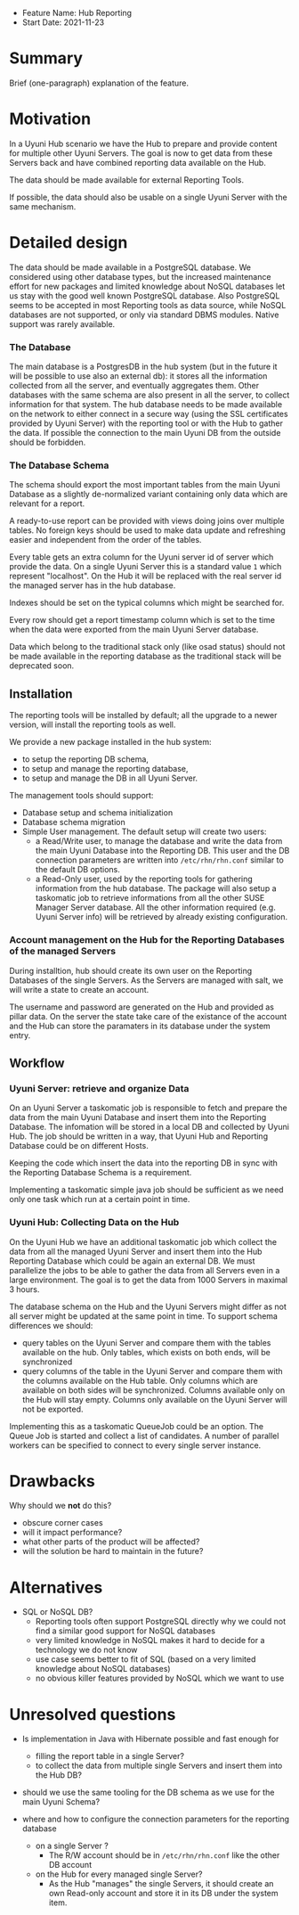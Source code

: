 - Feature Name: Hub Reporting
- Start Date: 2021-11-23

# Summary
[summary]: #summary

Brief (one-paragraph) explanation of the feature.

# Motivation
[motivation]: #motivation

In a Uyuni Hub scenario we have the Hub to prepare and provide content for multiple other Uyuni Servers.
The goal is now to get data from these Servers back and have combined reporting data available on the Hub.

The data should be made available for external Reporting Tools.

If possible, the data should also be usable on a single Uyuni Server with the same mechanism.


# Detailed design
[design]: #detailed-design

The data should be made available in a PostgreSQL database. We considered using other database types,
but the increased maintenance effort for new packages and limited knowledge about NoSQL databases
let us stay with the good well known PostgreSQL database.
Also PostgreSQL seems to be accepted in most Reporting tools as data source, while NoSQL databases
are not supported, or only via standard DBMS modules. Native support was rarely available.

### The Database
The main database is a PostgresDB in the hub system (but in the future it will be possible to 
use also an external db): it stores all the information collected from all the server, and eventually
aggregates them. Other databases with the same schema are also present in all the server, to collect 
information for that system.
The hub database needs to be made available on the network to either connect in a secure way (using the SSL
certificates provided by Uyuni Server) with the reporting tool or with the Hub to gather the data. 
If possible the connection to the main Uyuni DB from the outside should be forbidden.

### The Database Schema

The schema should export the most important tables from the main Uyuni Database as a slightly de-normalized
variant containing only data which are relevant for a report.

A ready-to-use report can be provided with views doing joins over multiple tables.
No foreign keys should be used to make data update and refreshing easier and independent from the order
of the tables.

Every table gets an extra column for the Uyuni server id of server which provide the data. On a single
Uyuni Server this is a standard value `1` which represent "localhost". On the Hub it will be replaced
with the real server id the managed server has in the hub database.

Indexes should be set on the typical columns which might be searched for.

Every row should get a report timestamp column which is set to the time when the data were exported
from the main Uyuni Server database.

Data which belong to the traditional stack only (like osad status) should not be made available in the
reporting database as the traditional stack will be deprecated soon.

## Installation
The reporting tools will be installed by default; all the upgrade to a newer version, will install the 
reporting tools as well.

We provide a new package installed in the hub system:
- to setup the reporting DB schema,
- to setup and manage the reporting database,
- to setup and manage the DB in all Uyuni Server.

The management tools should support:
- Database setup and schema initialization
- Database schema migration
- Simple User management. The default setup will create two users:
  * a Read/Write user, to manage the database and write the data from the main Uyuni Database into the Reporting DB. This user and the DB connection parameters are written into `/etc/rhn/rhn.conf` similar to the default DB options.
  * a Read-Only user, used by the reporting tools for gathering information from the hub database.
The package will also setup a taskomatic job to retrieve informations from all the other SUSE Manager Server
database.
All the other information required (e.g. Uyuni Server info) will be retrieved by already existing configuration.

### Account management on the Hub for the Reporting Databases of the managed Servers

During installtion, hub should create its own user on the Reporting Databases of the single Servers.
As the Servers are managed with salt, we will write a state to create an account.

The username and password are generated on the Hub and provided as pillar data.
On the server the state take care of the existance of the account and the Hub can store the paramaters
in its database under the system entry. 

## Workflow

### Uyuni Server: retrieve and organize Data

On an Uyuni Server a taskomatic job is responsible to fetch and prepare the data from the main Uyuni
Database and insert them into the Reporting Database. The infomation will be stored in a local DB and
collected by Uyuni Hub.
The job should be written in a way, that Uyuni Hub and Reporting Database could be on different Hosts.

Keeping the code which insert the data into the reporting DB in sync with the Reporting Database Schema
is a requirement.

Implementing a taskomatic simple java job should be sufficient as we need only one task which run at a
certain point in time.

### Uyuni Hub: Collecting Data on the Hub

On the Uyuni Hub we have an additional taskomatic job which collect the data from all the managed
Uyuni Server and insert them into the Hub Reporting Database which could be again an external DB.
We must parallelize the jobs to be able to gather the data from all Servers even in a large environment.
The goal is to get the data from 1000 Servers in maximal 3 hours.

The database schema on the Hub and the Uyuni Servers might differ as not all server might be updated
at the same point in time. To support schema differences we should:

- query tables on the Uyuni Server and compare them with the tables available on the hub. 
  Only tables, which exists on both ends, will be synchronized
- query columns of the table in the Uyuni Server and compare them with the columns available on the Hub table.
  Only columns which are available on both sides will be synchronized. Columns available only on the Hub will
  stay empty. Columns only available on the Uyuni Server will not be exported.

Implementing this as a taskomatic QueueJob could be an option. The Queue Job is started and collect a list
of candidates. A number of parallel workers can be specified to connect to every single server instance.

# Drawbacks
[drawbacks]: #drawbacks

Why should we **not** do this?

  * obscure corner cases
  * will it impact performance?
  * what other parts of the product will be affected?
  * will the solution be hard to maintain in the future?

# Alternatives
[alternatives]: #alternatives

- SQL or NoSQL DB?
  - Reporting tools often support PostgreSQL directly why we could not find a similar good support
    for NoSQL databases
  - very limited knowledge in NoSQL makes it hard to decide for a technology we do not know
  - use case seems better to fit of SQL (based on a very limited knowledge about NoSQL databases)
  - no obvious killer features provided by NoSQL which we want to use


# Unresolved questions
[unresolved]: #unresolved-questions

- Is implementation in Java with Hibernate possible and fast enough for
  * filling the report table in a single Server?
  * to collect the data from multiple single Servers and insert them into the Hub DB?

- should we use the same tooling for the DB schema as we use for the main Uyuni Schema?

- where and how to configure the connection parameters for the reporting database
  * on a single Server ?
    - The R/W account should be in `/etc/rhn/rhn.conf` like the other DB account
  * on the Hub for every managed single Server?
    - As the Hub "manages" the single Servers, it should create an own Read-only account
      and store it in its DB under the system item.




